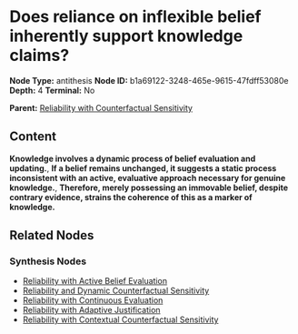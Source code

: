 # Does reliance on inflexible belief inherently support knowledge claims?

**Node Type:** antithesis
**Node ID:** b1a69122-3248-465e-9615-47fdff53080e
**Depth:** 4
**Terminal:** No

**Parent:** [Reliability with Counterfactual Sensitivity](reliability-with-counterfactual-sensitivity-synthesis-b5842859-1dcf-4c09-a0c6-ebb86b873964.md)

## Content

**Knowledge involves a dynamic process of belief evaluation and updating.**, **If a belief remains unchanged, it suggests a static process inconsistent with an active, evaluative approach necessary for genuine knowledge.**, **Therefore, merely possessing an immovable belief, despite contrary evidence, strains the coherence of this as a marker of knowledge.**

## Related Nodes

### Synthesis Nodes

- [Reliability with Active Belief Evaluation](reliability-with-active-belief-evaluation-synthesis-b586aa37-28b9-4d86-8816-8375ed23a419.md)
- [Reliability and Dynamic Counterfactual Sensitivity](reliability-and-dynamic-counterfactual-sensitivity-synthesis-4917af39-49d5-498e-84f5-f5cf383d86b8.md)
- [Reliability with Continuous Evaluation](reliability-with-continuous-evaluation-synthesis-47365770-cf75-410e-91de-c4c587d58fcd.md)
- [Reliability with Adaptive Justification](reliability-with-adaptive-justification-synthesis-6359209d-2b0f-46f2-8c91-27d0944cf583.md)
- [Reliability with Contextual Counterfactual Sensitivity](reliability-with-contextual-counterfactual-sensitivity-synthesis-1c933527-498d-4b4e-8252-d578b04b0646.md)
